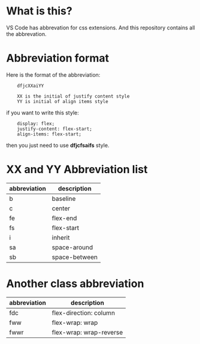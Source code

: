 # What is this?

VS Code has abbrevation for css extensions. And this repository contains all the abbrevation.

# Abbreviation format

Here is the format of the abbreviation:

```
    dfjcXXaiYY

    XX is the initial of justify content style
    YY is initial of align items style
```

if you want to write this style:
```
    display: flex;
    justify-content: flex-start;
    align-items: flex-start; 
```

then you just need to use **dfjcfsaifs** style.


# XX and YY Abbreviation list

| abbreviation | description |
| ------------ | ----------- |
| b | baseline |
| c | center |
| fe | flex-end |
| fs | flex-start |
| i | inherit |
| sa | space-around |
| sb | space-between |


# Another class abbreviation

| abbreviation | description |
| ------------ | ----------- |
| fdc | flex-direction: column |
| fww | flex-wrap: wrap |
| fwwr | flex-wrap: wrap-reverse |